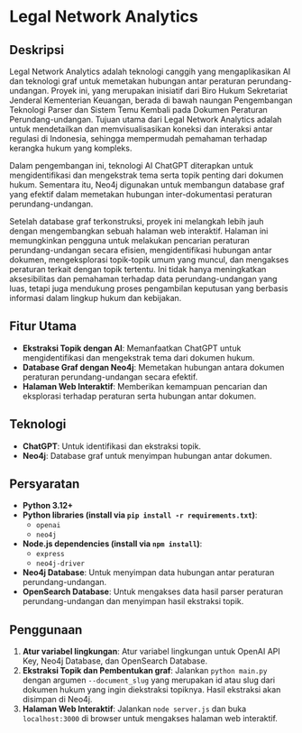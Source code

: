 # Legal Network Analytics
## Deskripsi
Legal Network Analytics adalah teknologi canggih yang mengaplikasikan AI dan teknologi graf untuk memetakan hubungan antar peraturan perundang-undangan. Proyek ini, yang merupakan inisiatif dari Biro Hukum Sekretariat Jenderal Kementerian Keuangan, berada di bawah naungan Pengembangan Teknologi Parser dan Sistem Temu Kembali pada Dokumen Peraturan Perundang-undangan. Tujuan utama dari Legal Network Analytics adalah untuk mendetailkan dan memvisualisasikan koneksi dan interaksi antar regulasi di Indonesia, sehingga mempermudah pemahaman terhadap kerangka hukum yang kompleks.

Dalam pengembangan ini, teknologi AI ChatGPT diterapkan untuk mengidentifikasi dan mengekstrak tema serta topik penting dari dokumen hukum. Sementara itu, Neo4j digunakan untuk membangun database graf yang efektif dalam memetakan hubungan inter-dokumentasi peraturan perundang-undangan. 

Setelah database graf terkonstruksi, proyek ini melangkah lebih jauh dengan mengembangkan sebuah halaman web interaktif. Halaman ini memungkinkan pengguna untuk melakukan pencarian peraturan perundang-undangan secara efisien, mengidentifikasi hubungan antar dokumen, mengeksplorasi topik-topik umum yang muncul, dan mengakses peraturan terkait dengan topik tertentu. Ini tidak hanya meningkatkan aksesibilitas dan pemahaman terhadap data perundang-undangan yang luas, tetapi juga mendukung proses pengambilan keputusan yang berbasis informasi dalam lingkup hukum dan kebijakan.

## Fitur Utama
- **Ekstraksi Topik dengan AI**: Memanfaatkan ChatGPT untuk mengidentifikasi dan mengekstrak tema dari dokumen hukum.
- **Database Graf dengan Neo4j**: Memetakan hubungan antara dokumen peraturan perundang-undangan secara efektif.
- **Halaman Web Interaktif**: Memberikan kemampuan pencarian dan eksplorasi terhadap peraturan serta hubungan antar dokumen.

## Teknologi
- **ChatGPT**: Untuk identifikasi dan ekstraksi topik.
- **Neo4j**: Database graf untuk menyimpan hubungan antar dokumen.

## Persyaratan
- **Python 3.12+**
- **Python libraries (install via `pip install -r requirements.txt`)**:
  - `openai`
  - `neo4j`
- **Node.js dependencies (install via `npm install`)**:
  - `express`
  - `neo4j-driver`
- **Neo4j Database**: Untuk menyimpan data hubungan antar peraturan perundang-undangan.
- **OpenSearch Database**: Untuk mengakses data hasil parser peraturan perundang-undangan dan menyimpan hasil ekstraksi topik.

## Penggunaan
1. **Atur variabel lingkungan**: Atur variabel lingkungan untuk OpenAI API Key, Neo4j Database, dan OpenSearch Database.
2. **Ekstraksi Topik dan Pembentukan graf**: Jalankan `python main.py` dengan argumen `--document_slug` yang merupakan id atau slug dari dokumen hukum yang ingin diekstraksi topiknya. Hasil ekstraksi akan disimpan di Neo4j.
3. **Halaman Web Interaktif**: Jalankan `node server.js` dan buka `localhost:3000` di browser untuk mengakses halaman web interaktif.